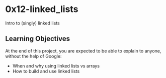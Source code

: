 # 0x12-linked_lists
Intro to (singly) linked lists

## Learning Objectives
At the end of this project, you are expected to be able to explain to anyone, without the help of Google:

* When and why using linked lists vs arrays
* How to build and use linked lists
